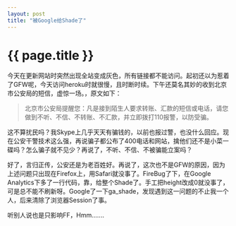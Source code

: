 ```yaml
---
layout: post
title: "被Google给Shade了"
---
```


# {{ page.title }}

今天在更新网站时突然出现全站变成灰色，所有链接都不能访问。起初还以为惹着了GFW呢，今天访问heroku时就很慢，且时断时续。下午还莫名其妙的收到北京市公安局的短信，虚惊一场。，原文如下：

> 北京市公安局提醒您：凡是接到陌生人要求转账、汇款的短信或电话，请您做到不听、不信、不转账、不汇款，并立即拨打110报警，以防受骗。

这不算扰民吗？我Skype上几乎天天有骗钱的，以前也报过警，也没什么回应。现在公安干警技术这么强，再说骗子都公布了400电话和网站，擒他们还不是小菜一碟吗？怎么骗子就不见少？再说了，不听、不信、不被骗能立案吗？

好了，言归正传，公安还是为老百姓好。再说了，这次也不是GFW的原因，因为上述问题只出现在Firefox上，用Safari就没事了。FireBug了下，在Google Analytics下多了一行代码，靠，给整个Shade了。手工把height改成0就没事了，可是总不能不刷新呀。Google了一下ga_shade，发现遇到这一问题的不止我一个人，后来清除了浏览器Session了事。

听别人说也是只影响FF，Hmm.......

<code>
<div style=”position: absolute; left: 0px; top: 0px; width: 100%; 
height: 1000px; background-color: rgb(238, 238, 238); 
opacity: 0.5; z-index: 100000; display: block;” id=”ga_shade”></div>
</code>
